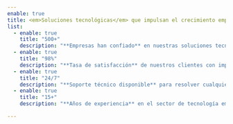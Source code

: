 ```yaml
---
enable: true  
title: <em>Soluciones tecnológicas</em> que impulsan el crecimiento empresarial
list:
  - enable: true
    title: "500+"
    description: "**Empresas han confiado** en nuestras soluciones tecnológicas"
  - enable: true
    title: "98%"
    description: "**Tasa de satisfacción** de nuestros clientes con implementaciones Odoo"
  - enable: true
    title: "24/7"
    description: "**Soporte técnico disponible** para resolver cualquier problema"
  - enable: true
    title: "15+"
    description: "**Años de experiencia** en el sector de tecnología empresarial"

---
```

